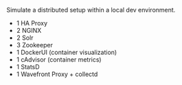 
Simulate a distributed setup within a local dev environment.

- 1 HA Proxy
- 2 NGINX
- 2 Solr
- 3 Zookeeper
- 1 DockerUI (container visualization)
- 1 cAdvisor (container metrics)
- 1 StatsD
- 1 Wavefront Proxy + collectd

